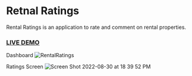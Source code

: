 # Retnal Ratings
Rental Ratings is an application to rate and comment on rental properties.

### <a href="http://35.91.163.16!">LIVE DEMO</a>

Dashboard
![RentalRatings](https://user-images.githubusercontent.com/72363705/187573849-e7336671-77ad-40d8-ad6b-2b9701342f4d.png)

Ratings Screen
![Screen Shot 2022-08-30 at 18 39 52 PM](https://user-images.githubusercontent.com/72363705/187573993-a8ea32c4-c1a6-4836-9b16-edb0bda617a1.png)
